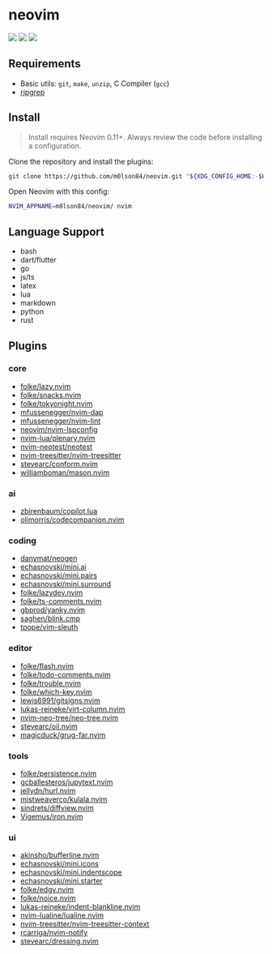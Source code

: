 # neovim

<a href="https://dotfyle.com/m0lson84/neovim"><img src="https://dotfyle.com/m0lson84/neovim/badges/plugins?style=for-the-badge" /></a>
<a href="https://dotfyle.com/m0lson84/neovim"><img src="https://dotfyle.com/m0lson84/neovim/badges/leaderkey?style=for-the-badge" /></a>
<a href="https://dotfyle.com/m0lson84/neovim"><img src="https://dotfyle.com/m0lson84/neovim/badges/plugin-manager?style=for-the-badge" /></a>

## Requirements

- Basic utils: `git`, `make`, `unzip`, C Compiler (`gcc`)
- [ripgrep](https://github.com/BurntSushi/ripgrep#installation)

## Install

> Install requires Neovim 0.11+. Always review the code before installing a configuration.

Clone the repository and install the plugins:

```sh
git clone https://github.com/m0lson84/neovim.git "${XDG_CONFIG_HOME:-$HOME/.config}"/nvim
```

Open Neovim with this config:

```sh
NVIM_APPNAME=m0lson84/neovim/ nvim
```

## Language Support

- bash
- dart/flutter
- go
- js/ts
- latex
- lua
- markdown
- python
- rust

## Plugins

### core

- [folke/lazy.nvim](https://dotfyle.com/plugins/folke/lazy.nvim)
- [folke/snacks.nvim](https://dotfyle.com/plugins/folke/snacks.nvim)
- [folke/tokyonight.nvim](https://dotfyle.com/plugins/folke/tokyonight.nvim)
- [mfussenegger/nvim-dap](https://dotfyle.com/plugins/mfussenegger/nvim-dap)
- [mfussenegger/nvim-lint](https://dotfyle.com/plugins/mfussenegger/nvim-lint)
- [neovim/nvim-lspconfig](https://dotfyle.com/plugins/neovim/nvim-lspconfig)
- [nvim-lua/plenary.nvim](https://dotfyle.com/plugins/nvim-lua/plenary.nvim)
- [nvim-neotest/neotest](https://dotfyle.com/plugins/nvim-neotest/neotest)
- [nvim-treesitter/nvim-treesitter](https://dotfyle.com/plugins/nvim-treesitter/nvim-treesitter)
- [stevearc/conform.nvim](https://dotfyle.com/plugins/stevearc/conform.nvim)
- [williamboman/mason.nvim](https://dotfyle.com/plugins/williamboman/mason.nvim)

### ai

- [zbirenbaum/copilot.lua](https://dotfyle.com/plugins/zbirenbaum/copilot.lua)
- [olimorris/codecompanion.nvim](https://dotfyle.com/plugins/olimorris/codecompanion.nvim)

### coding

- [danymat/neogen](https://dotfyle.com/plugins/danymat/neogen)
- [echasnovski/mini.ai](https://dotfyle.com/plugins/echasnovski/mini.ai)
- [echasnovski/mini.pairs](https://dotfyle.com/plugins/echasnovski/mini.pairs)
- [echasnovski/mini.surround](https://dotfyle.com/plugins/echasnovski/mini.surround)
- [folke/lazydev.nvim](https://dotfyle.com/plugins/folke/lazydev.nvim)
- [folke/ts-comments.nvim](https://dotfyle.com/plugins/folke/ts-comments.nvim)
- [gbprod/yanky.nvim](https://dotfyle.com/plugins/gbprod/yanky.nvim)
- [saghen/blink.cmp](https://dotfyle.com/plugins/Saghen/blink.cmp)
- [tpope/vim-sleuth](https://github.com/tpope/vim-sleuth)

### editor

- [folke/flash.nvim](https://dotfyle.com/plugins/folke/flash.nvim)
- [folke/todo-comments.nvim](https://dotfyle.com/plugins/folke/todo-comments.nvim)
- [folke/trouble.nvim](https://dotfyle.com/plugins/folke/trouble.nvim)
- [folke/which-key.nvim](https://dotfyle.com/plugins/folke/which-key.nvim)
- [lewis6991/gitsigns.nvim](https://dotfyle.com/plugins/lewis6991/gitsigns.nvim)
- [lukas-reineke/virt-column.nvim](https://dotfyle.com/plugins/lukas-reineke/virt-column.nvim)
- [nvim-neo-tree/neo-tree.nvim](https://dotfyle.com/plugins/nvim-neo-tree/neo-tree.nvim)
- [stevearc/oil.nvim](https://dotfyle.com/plugins/stevearc/oil.nvim)
- [magicduck/grug-far.nvim](https://dotfyle.com/plugins/MagicDuck/grug-far.nvim)

### tools

- [folke/persistence.nvim](https://dotfyle.com/plugins/folke/persistence.nvim)
- [gcballesteros/jupytext.nvim](https://dotfyle.com/plugins/GCBallesteros/jupytext.nvim)
- [jellydn/hurl.nvim](https://dotfyle.com/plugins/jellydn/hurl.nvim)
- [mistweaverco/kulala.nvim](https://dotfyle.com/plugins/mistweaverco/kulala.nvim)
- [sindrets/diffview.nvim](https://dotfyle.com/plugins/sindrets/diffview.nvim)
- [Vigemus/iron.nvim](https://dotfyle.com/plugins/Vigemus/iron.nvim)

### ui

- [akinsho/bufferline.nvim](https://dotfyle.com/plugins/akinsho/bufferline.nvim)
- [echasnovski/mini.icons](https://dotfyle.com/plugins/echasnovski/mini.icons)
- [echasnovski/mini.indentscope](https://dotfyle.com/plugins/echasnovski/mini.indentscope)
- [echasnovski/mini.starter](https://dotfyle.com/plugins/echasnovski/mini.starter)
- [folke/edgy.nvim](https://dotfyle.com/plugins/folke/edgy.nvim)
- [folke/noice.nvim](https://dotfyle.com/plugins/folke/noice.nvim)
- [lukas-reineke/indent-blankline.nvim](https://dotfyle.com/plugins/lukas-reineke/indent-blankline.nvim)
- [nvim-lualine/lualine.nvim](https://dotfyle.com/plugins/nvim-lualine/lualine.nvim)
- [nvim-treesitter/nvim-treesitter-context](https://dotfyle.com/plugins/nvim-treesitter/nvim-treesitter-context)
- [rcarriga/nvim-notify](https://dotfyle.com/plugins/rcarriga/nvim-notify)
- [stevearc/dressing.nvim](https://dotfyle.com/plugins/stevearc/dressing.nvim)
